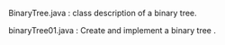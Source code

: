 BinaryTree.java : class description of a binary tree.

binaryTree01.java : Create and implement a binary tree .
